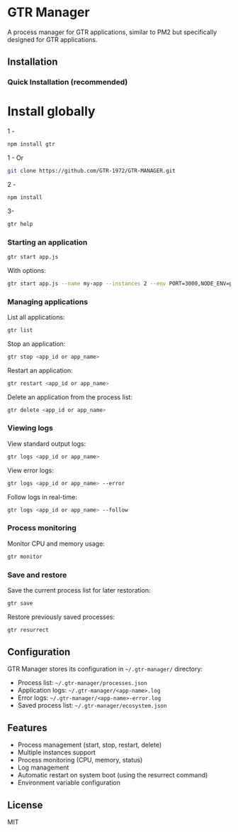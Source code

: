 # GTR Manager

A process manager for GTR applications, similar to PM2 but specifically designed for GTR applications.

## Installation

### Quick Installation (recommended)

 # Install globally
1 -
```bash
npm install gtr
```

1 - Or 
```bash
git clone https://github.com/GTR-1972/GTR-MANAGER.git
```

2 -

```bash
npm install
```
3-

```bash
gtr help
```

### Starting an application

```bash
gtr start app.js
```

With options:

```bash
gtr start app.js --name my-app --instances 2 --env PORT=3000,NODE_ENV=production
```

### Managing applications

List all applications:

```bash
gtr list
```

Stop an application:

```bash
gtr stop <app_id or app_name>
```

Restart an application:

```bash
gtr restart <app_id or app_name>
```

Delete an application from the process list:

```bash
gtr delete <app_id or app_name>
```

### Viewing logs

View standard output logs:

```bash
gtr logs <app_id or app_name>
```

View error logs:

```bash
gtr logs <app_id or app_name> --error
```

Follow logs in real-time:

```bash
gtr logs <app_id or app_name> --follow
```

### Process monitoring

Monitor CPU and memory usage:

```bash
gtr monitor
```

### Save and restore

Save the current process list for later restoration:

```bash
gtr save
```

Restore previously saved processes:

```bash
gtr resurrect
```

## Configuration

GTR Manager stores its configuration in `~/.gtr-manager/` directory:

- Process list: `~/.gtr-manager/processes.json`
- Application logs: `~/.gtr-manager/<app-name>.log`
- Error logs: `~/.gtr-manager/<app-name>-error.log`
- Saved process list: `~/.gtr-manager/ecosystem.json`

## Features

- Process management (start, stop, restart, delete)
- Multiple instances support
- Process monitoring (CPU, memory, status)
- Log management
- Automatic restart on system boot (using the resurrect command)
- Environment variable configuration

## License

MIT
